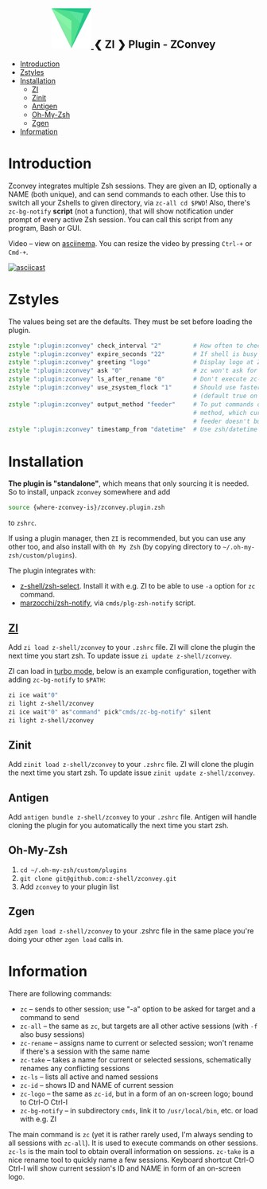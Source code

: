 <h2 align="center">
  <a href="https://github.com/z-shell/zi">
    <img src="https://github.com/z-shell/zi/raw/main/docs/images/logo.svg" alt="Logo" width="80" height="80" />
  </a>
❮ ZI ❯ Plugin - ZConvey
</h2>


- [Introduction](#introduction)
- [Zstyles](#zstyles)
- [Installation](#installation)
  - [ZI](#zi)
  - [Zinit](#zinit)
  - [Antigen](#antigen)
  - [Oh-My-Zsh](#oh-my-zsh)
  - [Zgen](#zgen)
- [Information](#information)

# Introduction

Zconvey integrates multiple Zsh sessions. They are given an ID, optionally a NAME (both unique),
and can send commands to each other. Use this to switch all your Zshells to given directory, via
`zc-all cd $PWD`! Also, there's `zc-bg-notify` **script** (not a function), that will show
notification under prompt of every active Zsh session. You can call this script from any program,
Bash or GUI.

Video – view on [asciinema](https://asciinema.org/a/156726). You can resize the video by pressing `Ctrl-+` or `Cmd-+`.

[![asciicast](https://asciinema.org/a/156726.png)](https://asciinema.org/a/156726)

# Zstyles

The values being set are the defaults. They must be set before loading the plugin.

```zsh
zstyle ":plugin:zconvey" check_interval "2"         # How often to check if there are new commands (in seconds)
zstyle ":plugin:zconvey" expire_seconds "22"        # If shell is busy for 22 seconds, the received command will expire and not run
zstyle ":plugin:zconvey" greeting "logo"            # Display logo at Zsh start ("text" – display text, "none" – no greeting)
zstyle ":plugin:zconvey" ask "0"                    # zc won't ask for missing data ("1" has the same effect as always using -a option)
zstyle ":plugin:zconvey" ls_after_rename "0"        # Don't execute zc-ls after doing rename (with zc-rename or zc-take)
zstyle ":plugin:zconvey" use_zsystem_flock "1"      # Should use faster zsystem's flock when it's possible?
                                                    # (default true on Zsh >= 5.3, will revert to mixed zsystem/flock on older Zshells)
zstyle ":plugin:zconvey" output_method "feeder"     # To put commands on command line, Zconvey can use small program "feeder". Or "zsh"
                                                    # method, which currently doesn't automatically run the command – to use when e.g.
                                                    # feeder doesn't build (unlikely) or when occurring any problems with it
zstyle ":plugin:zconvey" timestamp_from "datetime"  # Use zsh/datetime module for obtaining timestamp. "date" – use date command (fork)
```

# Installation

**The plugin is "standalone"**, which means that only sourcing it is needed. So to
install, unpack `zconvey` somewhere and add

```zsh
source {where-zconvey-is}/zconvey.plugin.zsh
```

to `zshrc`.

If using a plugin manager, then `ZI` is recommended, but you can use any
other too, and also install with `Oh My Zsh` (by copying directory to
`~/.oh-my-zsh/custom/plugins`).

The plugin integrates with:
- [z-shell/zsh-select](https://github.com/z-shell/zsh-select). Install it with e.g. ZI to be able to use `-a` option for `zc` command.
- [marzocchi/zsh-notify](https://github.com/marzocchi/zsh-notify), via `cmds/plg-zsh-notify` script.

## [ZI](https://github.com/z-shell/zi)

Add `zi load z-shell/zconvey` to your `.zshrc` file. ZI will clone the plugin
the next time you start zsh. To update issue `zi update z-shell/zconvey`.

ZI can load in [turbo mode](https://z-shell.pages.dev/docs/getting_started/overview#turbo-mode-zsh--53),
below is an example configuration, together with adding `zc-bg-notify` to `$PATH`:

```zsh
zi ice wait"0"
zi light z-shell/zconvey
zi ice wait"0" as"command" pick"cmds/zc-bg-notify" silent
zi light z-shell/zconvey
```

## Zinit

Add `zinit load z-shell/zconvey` to your `.zshrc` file. ZI will clone the plugin
the next time you start zsh. To update issue `zinit update z-shell/zconvey`.

## Antigen

Add `antigen bundle z-shell/zconvey` to your `.zshrc` file. Antigen will handle
cloning the plugin for you automatically the next time you start zsh.

## Oh-My-Zsh

1. `cd ~/.oh-my-zsh/custom/plugins`
2. `git clone git@github.com:z-shell/zconvey.git`
3. Add `zconvey` to your plugin list

## Zgen

Add `zgen load z-shell/zconvey` to your .zshrc file in the same place you're doing
your other `zgen load` calls in.

# Information

There are following commands:

- `zc` – sends to other session; use "-a" option to be asked for target and a command to send
- `zc-all` – the same as `zc`, but targets are all other active sessions (with `-f` also busy sessions)
- `zc-rename` – assigns name to current or selected session; won't rename if there's a session with the same name
- `zc-take` – takes a name for current or selected sessions, schematically renames any conflicting sessions
- `zc-ls` – lists all active and named sessions
- `zc-id` – shows ID and NAME of current session
- `zc-logo` – the same as `zc-id`, but in a form of an on-screen logo; bound to Ctrl-O Ctrl-I
- `zc-bg-notify` – in subdirectory `cmds`, link it to `/usr/local/bin`, etc. or load with e.g. ZI

The main command is `zc` (yet it is rather rarely used, I'm always sending to all sessions with `zc-all`).
It is used to execute commands on other sessions. `zc-ls` is the main tool
to obtain overall information on sessions. `zc-take` is a nice rename tool to quickly name a few
sessions. Keyboard shortcut Ctrl-O Ctrl-I will show current session's ID and NAME in form of an
on-screen logo.
